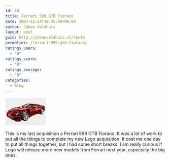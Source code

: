 ```yaml
---
id: 16
title: Ferrari 599 GTB Fiorano
date: 2007-12-24T19:35:00+00:00
author: Johan Veldhuis
layout: post
guid: http://johanveldhuis.nl/?p=16
permalink: /ferrari-599-gtb-fiorano/
ratings_users:
  - "0"
ratings_score:
  - "0"
ratings_average:
  - "0"
categories:
  - Blog
---
```

[![Ferrari 599 GTB Fiorano](/wp-content/uploads/2008/03/lego.thumbnail.jpg)](/wp-content/uploads/2008/03/lego.jpg "Ferrari 599 GTB Fiorano") 

This is my last acquisition a Ferrari 599 GTB Fiorano. It was a lot of work to put all the things to complete my new Lego acquisition. It cost me one day to put all things together, but I had some short breaks. I am really curious if Lego will release more new models from Ferrari next year, especially the big ones.